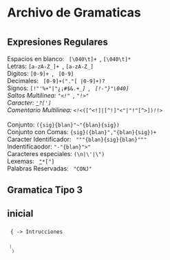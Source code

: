 # Archivo de Gramaticas <h1> 

Expresiones Regulares
-------
Espacios en blanco: <code> [\040\t]+ </code>, <code>[\040\t]* </code> <br>
Letras: <code>[a-zA-Z_]+ </code>, <code>[a-zA-Z_]</code> <br>
Digitos: <code>[0-9]+ </code>, <code> [0-9] </code> <br>
Decimales: <code> [0-9]+("."[  |0-9]+)? </code> <br>
Signos: <code>[!\"\'%+"|"¿¡#$&.+*_] </code>, <code> [!-"}"\040] </code> <br>
Saltos Multilinea: <code>"<!" </code>, <code>"!>" </code> <br>
Caracter: <code>[\']([^\t\'\"\n]|(\\\")|(\\n)|(\\\')|(\\t))?[\']</code><br>
Comentario Multilinea: <code><!<*([^<!]|[^!]"<"|"!"[^>])*!*!> </code> <br>
Conjunto: <code>({sig}{blan}"~"{blan}{sig}) </code> <br>
Conjunto con Comas: <code>{sig}({blan}","{blan}{sig})+ </code> <br>
Caracter Identificador: <code> "\""{blan}{sig}{blan}"\"" </code> <br>
Indentificaodor: <code>"-"{blan}">"</code> <br>
Caracteres especiales: <code>(\\n|\\\'|\\\") </code> <br>
Lexemas: <code> [\"](((\\\")|(\\n)|(\\\'))|[^\\\"\n])*[\"] </code> <br>
Palabras Reservadas: <code> "CONJ" </code> <br>

Gramatica Tipo 3
--------
## inicial <h3>

<code> { -> Intrucciones <code><br>  
<code> | </code><br>
<code> } </code><br>
